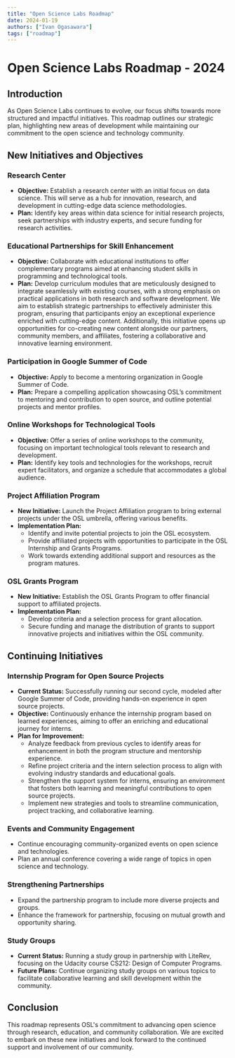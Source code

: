 ```yaml
---
title: "Open Science Labs Roadmap"
date: 2024-01-19
authors: ["Ivan Ogasawara"]
tags: ["roadmap"]
---
```


# Open Science Labs Roadmap - 2024

## Introduction

As Open Science Labs continues to evolve, our focus shifts towards more
structured and impactful initiatives. This roadmap outlines our strategic plan,
highlighting new areas of development while maintaining our commitment to the
open science and technology community.

## New Initiatives and Objectives

### Research Center

- **Objective:** Establish a research center with an initial focus on data
  science. This will serve as a hub for innovation, research, and development in
  cutting-edge data science methodologies.
- **Plan:** Identify key areas within data science for initial research
  projects, seek partnerships with industry experts, and secure funding for
  research activities.

### Educational Partnerships for Skill Enhancement

- **Objective:** Collaborate with educational institutions to offer
  complementary programs aimed at enhancing student skills in programming and
  technological tools.
- **Plan:** Develop curriculum modules that are meticulously designed to
  integrate seamlessly with existing courses, with a strong emphasis on
  practical applications in both research and software development. We aim to
  establish strategic partnerships to effectively administer this program,
  ensuring that participants enjoy an exceptional experience enriched with
  cutting-edge content. Additionally, this initiative opens up opportunities for
  co-creating new content alongside our partners, community members, and
  affiliates, fostering a collaborative and innovative learning environment.

### Participation in Google Summer of Code

- **Objective:** Apply to become a mentoring organization in Google Summer of
  Code.
- **Plan:** Prepare a compelling application showcasing OSL’s commitment to
  mentoring and contribution to open source, and outline potential projects and
  mentor profiles.

### Online Workshops for Technological Tools

- **Objective:** Offer a series of online workshops to the community, focusing
  on important technological tools relevant to research and development.
- **Plan:** Identify key tools and technologies for the workshops, recruit
  expert facilitators, and organize a schedule that accommodates a global
  audience.

### Project Affiliation Program

- **New Initiative:** Launch the Project Affiliation program to bring external
  projects under the OSL umbrella, offering various benefits.
- **Implementation Plan:**
  - Identify and invite potential projects to join the OSL ecosystem.
  - Provide affiliated projects with opportunities to participate in the OSL
    Internship and Grants Programs.
  - Work towards extending additional support and resources as the program
    matures.

### OSL Grants Program

- **New Initiative:** Establish the OSL Grants Program to offer financial
  support to affiliated projects.
- **Implementation Plan:**
  - Develop criteria and a selection process for grant allocation.
  - Secure funding and manage the distribution of grants to support innovative
    projects and initiatives within the OSL community.

## Continuing Initiatives

### Internship Program for Open Source Projects

- **Current Status:** Successfully running our second cycle, modeled after
  Google Summer of Code, providing hands-on experience in open source projects.
- **Objective:** Continuously enhance the internship program based on learned
  experiences, aiming to offer an enriching and educational journey for interns.
- **Plan for Improvement:**
  - Analyze feedback from previous cycles to identify areas for enhancement in
    both the program structure and mentorship experience.
  - Refine project criteria and the intern selection process to align with
    evolving industry standards and educational goals.
  - Strengthen the support system for interns, ensuring an environment that
    fosters both learning and meaningful contributions to open source projects.
  - Implement new strategies and tools to streamline communication, project
    tracking, and collaborative learning.

### Events and Community Engagement

- Continue encouraging community-organized events on open science and
  technologies.
- Plan an annual conference covering a wide range of topics in open science and
  technology.

### Strengthening Partnerships

- Expand the partnership program to include more diverse projects and groups.
- Enhance the framework for partnership, focusing on mutual growth and
  opportunity sharing.

### Study Groups

- **Current Status:** Running a study group in partnership with LiteRev,
  focusing on the Udacity course CS212: Design of Computer Programs.
- **Future Plans:** Continue organizing study groups on various topics to
  facilitate collaborative learning and skill development within the community.

## Conclusion

This roadmap represents OSL's commitment to advancing open science through
research, education, and community collaboration. We are excited to embark on
these new initiatives and look forward to the continued support and involvement
of our community.
